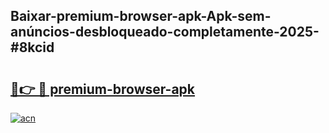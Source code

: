 ## Baixar-premium-browser-apk-Apk-sem-anúncios-desbloqueado-completamente-2025-#8kcid

# <h2><a href="https://ainizakaria.my?title=premium-browser-apk&ref=22M">🔗👉 🔴 premium-browser-apk</a></h2>

[![acn](https://github.com/user-attachments/assets/0f9c940e-d8b0-45ae-aac7-cd30a18b3e1c)](https://ainizakaria.my?title=premium-browser-apk&ref=22M)

